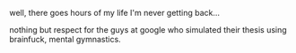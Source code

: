 well, there goes hours of my life I'm never getting back...

nothing but respect for the guys at google who simulated their thesis using brainfuck, mental gymnastics.
